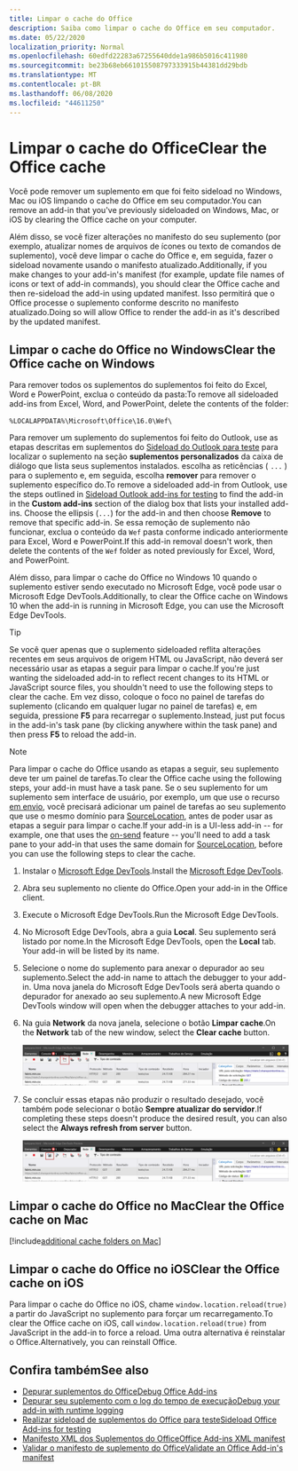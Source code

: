 ```yaml
---
title: Limpar o cache do Office
description: Saiba como limpar o cache do Office em seu computador.
ms.date: 05/22/2020
localization_priority: Normal
ms.openlocfilehash: 60edfd22283a67255640dde1a986b5016c411980
ms.sourcegitcommit: be23b68eb661015508797333915b44381dd29bdb
ms.translationtype: MT
ms.contentlocale: pt-BR
ms.lasthandoff: 06/08/2020
ms.locfileid: "44611250"
---
```

# <a name="clear-the-office-cache"></a><span data-ttu-id="5a083-103">Limpar o cache do Office</span><span class="sxs-lookup"><span data-stu-id="5a083-103">Clear the Office cache</span></span>

<span data-ttu-id="5a083-104">Você pode remover um suplemento em que foi feito sideload no Windows, Mac ou iOS limpando o cache do Office em seu computador.</span><span class="sxs-lookup"><span data-stu-id="5a083-104">You can remove an add-in that you've previously sideloaded on Windows, Mac, or iOS by clearing the Office cache on your computer.</span></span>

<span data-ttu-id="5a083-105">Além disso, se você fizer alterações no manifesto do seu suplemento (por exemplo, atualizar nomes de arquivos de ícones ou texto de comandos de suplemento), você deve limpar o cache do Office e, em seguida, fazer o sideload novamente usando o manifesto atualizado.</span><span class="sxs-lookup"><span data-stu-id="5a083-105">Additionally, if you make changes to your add-in's manifest (for example, update file names of icons or text of add-in commands), you should clear the Office cache and then re-sideload the add-in using updated manifest.</span></span> <span data-ttu-id="5a083-106">Isso permitirá que o Office processe o suplemento conforme descrito no manifesto atualizado.</span><span class="sxs-lookup"><span data-stu-id="5a083-106">Doing so will allow Office to render the add-in as it's described by the updated manifest.</span></span>

## <a name="clear-the-office-cache-on-windows"></a><span data-ttu-id="5a083-107">Limpar o cache do Office no Windows</span><span class="sxs-lookup"><span data-stu-id="5a083-107">Clear the Office cache on Windows</span></span>

<span data-ttu-id="5a083-108">Para remover todos os suplementos do suplementos foi feito do Excel, Word e PowerPoint, exclua o conteúdo da pasta:</span><span class="sxs-lookup"><span data-stu-id="5a083-108">To remove all sideloaded add-ins from Excel, Word, and PowerPoint, delete the contents of the folder:</span></span>

```text
%LOCALAPPDATA%\Microsoft\Office\16.0\Wef\
```

<span data-ttu-id="5a083-109">Para remover um suplemento do suplementos foi feito do Outlook, use as etapas descritas em suplementos do [Sideload do Outlook para teste](../outlook/sideload-outlook-add-ins-for-testing.md) para localizar o suplemento na seção **suplementos personalizados** da caixa de diálogo que lista seus suplementos instalados. escolha as reticências ( `...` ) para o suplemento e, em seguida, escolha **remover** para remover o suplemento específico do.</span><span class="sxs-lookup"><span data-stu-id="5a083-109">To remove a sideloaded add-in from Outlook, use the steps outlined in [Sideload Outlook add-ins for testing](../outlook/sideload-outlook-add-ins-for-testing.md) to find the add-in in the **Custom add-ins** section of the dialog box that lists your installed add-ins. Choose the ellipsis (`...`) for the add-in and then choose **Remove** to remove that specific add-in.</span></span> <span data-ttu-id="5a083-110">Se essa remoção de suplemento não funcionar, exclua o conteúdo da `Wef` pasta conforme indicado anteriormente para Excel, Word e PowerPoint.</span><span class="sxs-lookup"><span data-stu-id="5a083-110">If this add-in removal doesn't work, then delete the contents of the `Wef` folder as noted previously for Excel, Word, and PowerPoint.</span></span>

<span data-ttu-id="5a083-111">Além disso, para limpar o cache do Office no Windows 10 quando o suplemento estiver sendo executado no Microsoft Edge, você pode usar o Microsoft Edge DevTools.</span><span class="sxs-lookup"><span data-stu-id="5a083-111">Additionally, to clear the Office cache on Windows 10 when the add-in is running in Microsoft Edge, you can use the Microsoft Edge DevTools.</span></span>

> [!TIP]
> <span data-ttu-id="5a083-112">Se você quer apenas que o suplemento sideloaded reflita alterações recentes em seus arquivos de origem HTML ou JavaScript, não deverá ser necessário usar as etapas a seguir para limpar o cache.</span><span class="sxs-lookup"><span data-stu-id="5a083-112">If you're just wanting the sideloaded add-in to reflect recent changes to its HTML or JavaScript source files, you shouldn't need to use the following steps to clear the cache.</span></span> <span data-ttu-id="5a083-113">Em vez disso, coloque o foco no painel de tarefas do suplemento (clicando em qualquer lugar no painel de tarefas) e, em seguida, pressione **F5** para recarregar o suplemento.</span><span class="sxs-lookup"><span data-stu-id="5a083-113">Instead, just put focus in the add-in's task pane (by clicking anywhere within the task pane) and then press **F5** to reload the add-in.</span></span>

> [!NOTE]
> <span data-ttu-id="5a083-114">Para limpar o cache do Office usando as etapas a seguir, seu suplemento deve ter um painel de tarefas.</span><span class="sxs-lookup"><span data-stu-id="5a083-114">To clear the Office cache using the following steps, your add-in must have a task pane.</span></span> <span data-ttu-id="5a083-115">Se o seu suplemento for um suplemento sem interface de usuário, por exemplo, um que use o recurso [em envio](../outlook/outlook-on-send-addins.md), você precisará adicionar um painel de tarefas ao seu suplemento que use o mesmo domínio para [SourceLocation](../reference/manifest/sourcelocation.md), antes de poder usar as etapas a seguir para limpar o cache.</span><span class="sxs-lookup"><span data-stu-id="5a083-115">If your add-in is a UI-less add-in -- for example, one that uses the [on-send](../outlook/outlook-on-send-addins.md) feature -- you'll need to add a task pane to your add-in that uses the same domain for [SourceLocation](../reference/manifest/sourcelocation.md), before you can use the following steps to clear the cache.</span></span>

1. <span data-ttu-id="5a083-116">Instalar o [Microsoft Edge DevTools](https://www.microsoft.com/p/microsoft-edge-devtools-preview/9mzbfrmz0mnj).</span><span class="sxs-lookup"><span data-stu-id="5a083-116">Install the [Microsoft Edge DevTools](https://www.microsoft.com/p/microsoft-edge-devtools-preview/9mzbfrmz0mnj).</span></span>

2. <span data-ttu-id="5a083-117">Abra seu suplemento no cliente do Office.</span><span class="sxs-lookup"><span data-stu-id="5a083-117">Open your add-in in the Office client.</span></span>

3. <span data-ttu-id="5a083-118">Execute o Microsoft Edge DevTools.</span><span class="sxs-lookup"><span data-stu-id="5a083-118">Run the Microsoft Edge DevTools.</span></span>

4. <span data-ttu-id="5a083-119">No Microsoft Edge DevTools, abra a guia **Local**. Seu suplemento será listado por nome.</span><span class="sxs-lookup"><span data-stu-id="5a083-119">In the Microsoft Edge DevTools, open the **Local** tab. Your add-in will be listed by its name.</span></span>

5. <span data-ttu-id="5a083-120">Selecione o nome do suplemento para anexar o depurador ao seu suplemento.</span><span class="sxs-lookup"><span data-stu-id="5a083-120">Select the add-in name to attach the debugger to your add-in.</span></span> <span data-ttu-id="5a083-121">Uma nova janela do Microsoft Edge DevTools será aberta quando o depurador for anexado ao seu suplemento.</span><span class="sxs-lookup"><span data-stu-id="5a083-121">A new Microsoft Edge DevTools window will open when the debugger attaches to your add-in.</span></span>

6. <span data-ttu-id="5a083-122">Na guia **Network** da nova janela, selecione o botão **Limpar cache**.</span><span class="sxs-lookup"><span data-stu-id="5a083-122">On the **Network** tab of the new window, select the **Clear cache** button.</span></span>

    ![Captura de tela do Microsoft Edge DevTools com o botão Limpar cache realçado](../images/edge-devtools-clear-cache.png)

7. <span data-ttu-id="5a083-124">Se concluir essas etapas não produzir o resultado desejado, você também pode selecionar o botão **Sempre atualizar do servidor**.</span><span class="sxs-lookup"><span data-stu-id="5a083-124">If completing these steps doesn't produce the desired result, you can also select the **Always refresh from server** button.</span></span>

    ![Captura de tela do Microsoft Edge DevTools com o botão sempre atualizar do servidor realçado](../images/edge-devtools-refresh-from-server.png)

## <a name="clear-the-office-cache-on-mac"></a><span data-ttu-id="5a083-126">Limpar o cache do Office no Mac</span><span class="sxs-lookup"><span data-stu-id="5a083-126">Clear the Office cache on Mac</span></span>

[!include[additional cache folders on Mac](../includes/mac-cache-folders.md)]

## <a name="clear-the-office-cache-on-ios"></a><span data-ttu-id="5a083-127">Limpar o cache do Office no iOS</span><span class="sxs-lookup"><span data-stu-id="5a083-127">Clear the Office cache on iOS</span></span>

<span data-ttu-id="5a083-128">Para limpar o cache do Office no iOS, chame `window.location.reload(true)` a partir do JavaScript no suplemento para forçar um recarregamento.</span><span class="sxs-lookup"><span data-stu-id="5a083-128">To clear the Office cache on iOS, call `window.location.reload(true)` from JavaScript in the add-in to force a reload.</span></span> <span data-ttu-id="5a083-129">Uma outra alternativa é reinstalar o Office.</span><span class="sxs-lookup"><span data-stu-id="5a083-129">Alternatively, you can reinstall Office.</span></span>

## <a name="see-also"></a><span data-ttu-id="5a083-130">Confira também</span><span class="sxs-lookup"><span data-stu-id="5a083-130">See also</span></span>

- [<span data-ttu-id="5a083-131">Depurar suplementos do Office</span><span class="sxs-lookup"><span data-stu-id="5a083-131">Debug Office Add-ins</span></span>](debug-add-ins-using-f12-developer-tools-on-windows-10.md)
- [<span data-ttu-id="5a083-132">Depurar seu suplemento com o log do tempo de execução</span><span class="sxs-lookup"><span data-stu-id="5a083-132">Debug your add-in with runtime logging</span></span>](runtime-logging.md)
- [<span data-ttu-id="5a083-133">Realizar sideload de suplementos do Office para teste</span><span class="sxs-lookup"><span data-stu-id="5a083-133">Sideload Office Add-ins for testing</span></span>](sideload-office-add-ins-for-testing.md)
- [<span data-ttu-id="5a083-134">Manifesto XML dos Suplementos do Office</span><span class="sxs-lookup"><span data-stu-id="5a083-134">Office Add-ins XML manifest</span></span>](../develop/add-in-manifests.md)
- [<span data-ttu-id="5a083-135">Validar o manifesto de suplemento do Office</span><span class="sxs-lookup"><span data-stu-id="5a083-135">Validate an Office Add-in's manifest</span></span>](troubleshoot-manifest.md)
